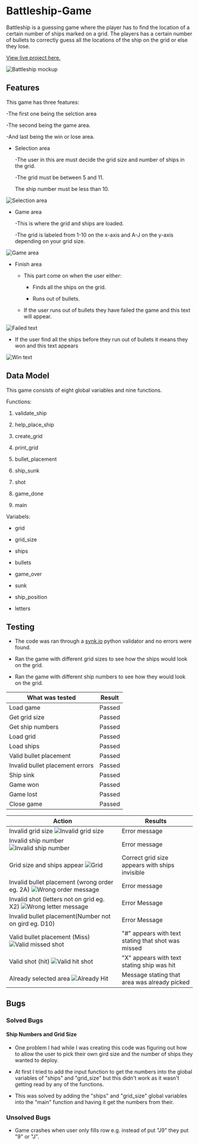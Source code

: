 # Battleship-Game

Battleship is a guessing game where the player has to find the location of a certain number of ships marked on a grid. The players has a certain number of bullets to correctly guess all the locations of the ship on the grid or else they lose.

[View live project here.](https://ubattleship-game-8145696e70f4.herokuapp.com/)

![Battleship mockup](assets/images/battleship.png)

## Features
This game has three features:

 -The first one being the selction area
 
 -The second being the game area.

 -And last being the win or lose area.

- Selection area

  -The user in this are must decide the grid size and number of ships in the grid.

  -The grid must be between 5 and 11.

  The ship number must be less than 10.

![Selection area](assets/images/selection.png)

- Game area

  -This is where the grid and ships are loaded.

  -The grid is labeled from 1-10 on the x-axis and A-J on the y-axis depending on your grid size.

![Game area](assets/images/game.png)

- Finish area

  - This part come on when the user either:

    - Finds all the ships on the grid.

    - Runs out of bullets.

  - If the user runs out of bullets they have failed the game and this text will appear.

![Failed text](assets/images/failed.png)
    
 - If the user find all the ships before they run out of bullets it means they won and this text appears

![Win text](assets/images/win.png)

## Data Model

This game consists of eight global variables and nine functions. 

Functions:

  1. validate_ship

  2. help_place_ship

  3. create_grid

  4. print_grid

  5. bullet_placement

  6. ship_sunk

  7. shot

  8. game_done

  9. main

Variabels:

  - grid

  - grid_size

  - ships 

  - bullets

  - game_over

  - sunk

  - ship_position

  - letters

## Testing
- The code was ran through a [synk.io](https://snyk.io/code-checker/python/) python validator and no errors were found.

- Ran the game with different grid sizes to see how the ships would look on the grid.

- Ran the game with different ship numbers to see how they would look on the grid.

|What was tested|Result|
|---|---|
|Load game|Passed|
|Get grid size|Passed|
|Get ship numbers|Passed|
|Load grid|Passed|
|Load ships|Passed|
|Valid bullet placement|Passed|
|Invalid bullet placement errors|Passed|
|Ship sink|Passed|
|Game won|Passed|
|Game lost|Passed|  
|Close game|Passed|

|Action|Results|
|---|---|
|Invalid grid size ![Invalid grid size](assets/images/invalidgrid.png)|Error message|
|Invalid ship number ![Invalid ship number](assets/images/invalidship.png)|Error message|
|Grid size and ships appear ![Grid](assets/images/grid.png)|Correct grid size appears with ships invisible|
|Invalid bullet placement (wrong order eg. 2A) ![Wrong order message](assets/images/wrongorder.png)|Error message|
|Invalid shot (letters not on grid eg. X2) ![Wrong letter message](assets/images/wrongletter.png)|Error Message|
|Invalid bullet placement(Number not on gird eg. D10)|Error Message|No Error Message appears|
|Valid bullet placement (Miss) ![Valid missed shot](assets/images/miss.png)|"#" appears with text stating that shot was missed|
|Valid shot (hit) ![Valid hit shot](assets/images/hit.png)|"X" appears with text stating ship was hit|
|Already selected area ![Already Hit](assets/images/alreadypick.png)|Message stating that area was already picked|

## Bugs

### Solved Bugs

#### Ship Numbers and Grid Size

- One problem I had while I was creating this code was figuring out how to allow the user to pick their own gird size and the number of ships they wanted to deploy.

- At first I tried to add the input function to get the numbers into the global variables of "ships" and "grid_size" but this didn't work as it wasn't getting read by any of the functions.

- This was solved by adding the "ships" and "grid_size" global variables into the "main" function and having it get the numbers from their.

### Unsolved Bugs

- Game crashes when user only fills row e.g. instead of put "J9" they put "9" or "J".
